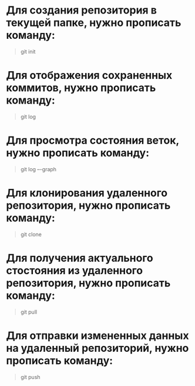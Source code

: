 # Для создания репозитория в текущей папке, нужно прописать команду:
> git init

# Для отображения сохраненных коммитов, нужно прописать команду:
> git log

# Для просмотра состояния веток, нужно прописать команду:
> git log –-graph

# Для клонирования удаленного репозитория, нужно прописать команду:
> git clone

# Для получения актуального стостояния из удаленного репозитория, нужно прописать команду:
> git pull

# Для отправки измененных данных на удаленный репозиторий, нужно прописать команду:
> git push